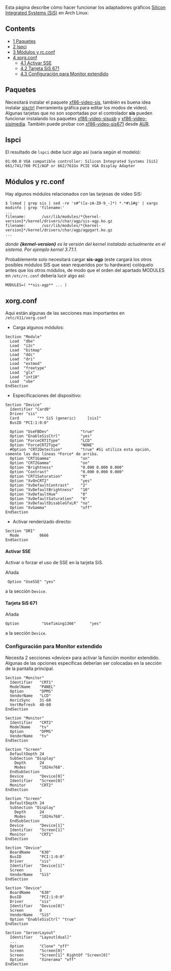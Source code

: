 Esta página describe cómo hacer funcionar los adaptadores gráficos [Silicon Integrated Systems (SiS)](http://dri.freedesktop.org/wiki/SiS) en Arch Linux:

## Contents

*   [1 Paquetes](#Paquetes)
*   [2 lspci](#lspci)
*   [3 Módulos y rc.conf](#Módulos_y_rc.conf)
*   [4 xorg.conf](#xorg.conf)
    *   [4.1 Activar SSE](#Activar_SSE)
    *   [4.2 Tarjeta SiS 671](#Tarjeta_SiS_671)
    *   [4.3 Configuración para Monitor extendido](#Configuración_para_Monitor_extendido)

## Paquetes

Necesitará instalar el paquete [xf86-video-sis](https://aur.archlinux.org/packages/xf86-video-sis/), también es buena idea instalar [sisctrl](https://aur.archlinux.org/packages/sisctrl/) (herramienta gráfica para editar los modos de vídeo). Algunas tarjetas que no son soportadas por el controlador **sis** pueden funcionar instalando los paquetes [xf86-video-sisusb](https://www.archlinux.org/packages/?name=xf86-video-sisusb) y [xf86-video-sisimedia](https://aur.archlinux.org/packages/xf86-video-sisimedia/). También puede probar con [xf86-video-sis671](https://aur.archlinux.org/packages/xf86-video-sis671/) desde [AUR](/index.php/AUR "AUR").

## lspci

El resultado de `lspci` debe lucir algo así (varia según el modelo):

```
01:00.0 VGA compatible controller: Silicon Integrated Systems [SiS] 661/741/760 PCI/AGP or 662/761Gx PCIE VGA Display Adapter

```

## Módulos y rc.conf

Hay algunos módulos relacionados con las tarjesas de vídeo SiS:

```
$ lsmod | grep sis | sed -re 's#^([a-zA-Z0-9_-]*) *.*#\1#g' | xargs modinfo | grep 'filename:'
...
filename:       /usr/lib/modules/*{kernel-version}*/kernel/drivers/char/agp/sis-agp.ko.gz
filename:       /usr/lib/modules/*{kernel-version}*/kernel/drivers/char/agp/agpgart.ko.gz
...

```

*donde **{kernel-version}** es la versión del kernel instalado actualmente en el sistema. Por ejemplo kernel 3.7.1.1*.

Probablemente solo necesitará cargar **sis-agp** (este cargará los otros posibles módulos SIS que sean requeridos por tu hardware) colóquelo antes que los otros módulos, de modo que el orden del apartado MODULES en `/etc/rc.conf` debería lucir algo así:

```
MODULES=( **sis-agp** ... )

```

## xorg.conf

Aqui están algunas de las secciones mas importantes en `/etc/X11/xorg.conf`

*   Carga algunos módulos:

```
Section "Module"
  Load  "dbe"
  Load  "i2c"
  Load  "bitmap"
  Load  "ddc"
  Load  "dri"
  Load  "extmod"
  Load  "freetype"
  Load  "glx"
  Load  "int10"
  Load  "vbe"
EndSection

```

*   Especificaciones del dispositivo:

```
Section "Device"
  Identifier "Card0"
  Driver "sis"
  Card        "** SiS (generic)     [sis]"
  BusID "PCI:1:0:0"

  Option "UseFBDev"              "true"
  Option "EnableSisCtrl"         "yes"
  Option "ForceCRT1Type"         "LCD"
  Option "ForceCRT2Type"         "NONE"
  #Option "CRT2Detection"        "true" #Si utiliza esta opción, comente las dos líneas *Force* de arriba.
  Option "CRT1Gamma"             "on"
  Option "CRT2Gamma"             "on"
  Option "Brightness"            "0.000 0.000 0.000"
  Option "Contrast"              "0.000 0.000 0.000"
  Option "CRT1Saturation"        "0"
  Option "XvOnCRT2"              "yes"
  Option "XvDefaultContrast"     "2"
  Option "XvDefaultBrightness"   "10"
  Option "XvDefaultHue"          "0"
  Option "XvDefaultSaturation"   "0"
  Option "XvDefaultDisableGfxLR" "no"
  Option "XvGamma"               "off"
EndSection

```

*   Activar renderizado directo:

```
Section "DRI"
  Mode         0666
EndSection

```

#### Activar SSE

Activar o forzar el uso de SSE en la tarjeta SiS.

Añada

```
 Option "UseSSE" "yes"

```

a la sección `Device`.

#### Tarjeta SiS 671

Añada

```
Option          "UseTiming1366"      "yes"

```

a la sección `Device`.

### Configuración para Monitor extendido

Necesita 2 secciones «device» para activar la función monitor extendido. Algunas de las opciones específicas deberían ser colocadas en la sección de la pantalla principal.

```
Section "Monitor"
  Identifier   "CRT1"
  ModelName    "PANEL"
  Option       "DPMS"
  VendorName   "LCD"
  HorizSync    31-60
  VertRefresh  40-60
EndSection

Section "Monitor"
  Identifier   "CRT2"
  ModelName    "tv"
  Option       "DPMS"
  VendorName   "tv"
EndSection

Section "Screen"
  DefaultDepth 24
  SubSection "Display"
    Depth      24
    Modes      "1024x768".
  EndSubSection
  Device       "Device[0]"
  Identifier   "Screen[0]"
  Monitor      "CRT2"
EndSection

Section "Screen"
  DefaultDepth 24
  SubSection "Display"
    Depth      24
    Modes      "1024x768".
  EndSubSection
  Device       "Device[1]"
  Identifier   "Screen[1]"
  Monitor      "CRT1"
EndSection

Section "Device"
  BoardName    "630"
  BusID        "PCI:1:0:0"
  Driver       "sis"
  Identifier   "Device[1]"
  Screen       1
  VendorName   "SiS"
EndSection

Section "Device"
  BoardName    "630"
  BusID        "PCI:1:0:0"
  Driver       "sis"
  Identifier   "Device[0]"
  Screen       0
  VendorName   "SiS"
  Option "EnableSisCtrl" "true"
EndSection

Section "ServerLayout"
  Identifier   "Layout[dual]"
  ...
  Option       "Clone" "off"
  Screen       "Screen[0]"
  Screen       "Screen[1]" RightOf "Screen[0]"
  Option       "Xinerama" "off"
EndSection

```